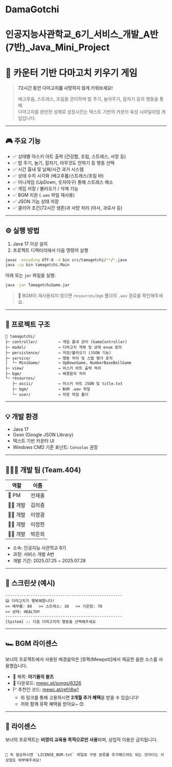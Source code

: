 # DamaGotchi
# 인공지능사관학교_6기_서비스_개발_A반(7반)_Java_Mini_Project

# 🐣 카운터 기반 다마고치 키우기 게임

> **72시간 동안 다마고치를 사망하지 않게 키워보세요!**  
> 
> 배고후음, 스트레스, 조림을 관리하며 밥 주기, 놀아주기, 잠자기 등의 행동을 통해  
> 다마고치를 완만한 성체로 성장시킨는 텍스트 기반의 카운터 육성 시마일리엄 게임입니다.

---

## 🎮 주요 기능

- ✅ 상태별 아스키 아트 출력 (건강함, 조림, 스트레스, 사망 등)
- ✅ 밥 주기, 놀기, 잠자기, 아무것도 안하기 등 행동 선택
- ✅ 시간 흉내 및 날짜/시간 과거 시스템
- ✅ 상태 수치 시각화 (배고후륨/스트레스/조림 바)
- ✅ 미니게임 (UpDown, 숫자야구) 통해 스트레스 해소
- ✅ 게임 저장 / 불러오기 / 삭제 기능
- ✅ BGM 지원 (`.wav` 파일 재사용)
- ✅ JSON 기능 상태 저장
- ✅ 클리어 조건(72시간 생존)과 사망 처리 (아사, 과로사 등)

---

## ⚙️ 실행 방법

1. Java 17 이상 설치
2. 프로젝트 디렉터리에서 다음 명령어 실행

```bash
javac -encoding UTF-8 -d bin src/tamagotchi/**/*.java
java -cp bin tamagotchi.Main
```

아래 또는 `jar` 파일을 실행:

```bash
java -jar TamagotchiGame.jar
```

> 🎵 BGM이 재사용되지 않으면 `resources/bgm` 폴더의 `.wav` 경로를 확인해주세요.

---

## 🧱 프로젝트 구조

```
📆 tamagotchi/
├─ controller/         → 게임 흉내 관리 (GameController)
├─ model/              → 다마고치 객체 및 상태 enum 정의
├─ persistence/        → 저장/불러오기 (JSON 기능)
├─ service/            → 행동 처리 및 스탭 평가 로직
│  └─ MiniGame/        → UpDownGame, NumberBaseBallGame
├─ view/               → 아스키 아트 출력 처리
├─ bgm/                → 배경음악 처리
└─ resources/
   ├─ ascii/           → 아스키 아트 JSON 및 title.txt
   ├─ bgm/             → BGM .wav 파일
   └─ user/            → 저장 파일 폴더
```

---

## 💡 개발 환경

- Java 17
- Gson (Google JSON Library)
- 텍스트 기반 카운터 UI
- Windows CMD 기준 포넌트: `Consolas` 권장

---

## 👨‍👩‍👧 개발 팀 (Team.404)

| 역할 | 이름 |
|--------|------|
| 👑 PM | 전재홍 |
| 👨‍💻 개발 | 김의중 |
| 👨‍💻 개발 | 이영광 |
| 👨‍💻 개발 | 이정한 |
| 👩‍💻 개발 | 박은희 | szxc1325@gmail.com |

- 소속: 인공지능 사관학교 6기
- 과정: 서비스 개발 A번
- 개발 기간: 2025.07.25 ~ 2025.07.28

---

## 📆 스크린샷 (예시)

```
---------------------------------------------------
😃 다마고치가 행복해합니다!
>> 배부륨: 80   >> 스트레스: 10   >> 가운함: 70
>> 상태: HEALTHY
---------------------------------------------------
[System] :: 다음 다마고치의 행동을 선택해주세요
```

---

## 🏎️ BGM 라이센스

보너의 프로젝트에서 사용된 배경음악은 [뮤팍(Mewpot)]에서 제공한 음원 소스를 사용했습니다.

- 🎼 제목: **아기들의 왈츠**
- 🔗 다운로드: [mewc.at/songs/6326](https://mewc.at/songs/6326)
- 🏱 추천인 코드: [mewc.at/ref/i8w1](https://mewc.at/ref/i8w1)
  - 위 링크를 통해 고용하시면 **2개월 추가 혜택**을 받을 수 있습니다!
  - 저와 함께 뮤팍 혜택을 받아요~ 😊

---

## 📜 라이센스

보너의 프로젝트는 **비영리 교육용 목적으로만 사용**되며, 상업적 이용은 금지됩니다.
```

📄 꼭 필요하시면 `LICENSE_BGM.txt` 파일로 구분 분류를 추가해드려도 되는 것이다는 사상점도 여부해주세요!

